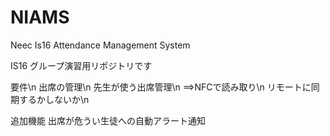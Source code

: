 # NIAMS
Neec Is16 Attendance Management System

IS16 グループ演習用リポジトリです

要件\n
出席の管理\n
先生が使う出席管理\n
==>NFCで読み取り\n
  リモートに同期するかしないか\n

追加機能
出席が危うい生徒への自動アラート通知
